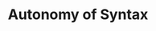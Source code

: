 ---
title: "Autonomy of Syntax"

categories: ['']

tags: ['Autonomy', 'of', 'Syntax']

arwords: 'استقلالية النحو'

arexps: []

enwords: ['Autonomy of Syntax']

enexps: []

arlexicons: 'ق'

enlexicons: 'A'

authors: ['Ruqayya Roshdy']

translators: ['']

citations: 'مقدمة في حوسبة اللغة العربية'

sources: 'مركز الملك عبدالله بن عبدالعزيز الدولي لخدمة اللغة العربية'

slug: ""
---